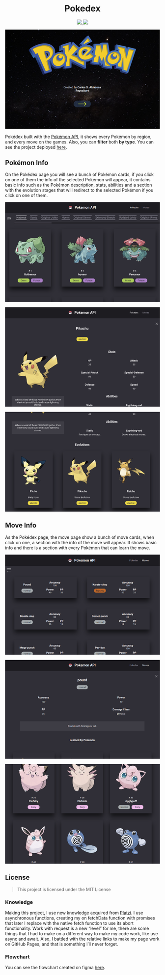 <h1 align="center" id="title">Pokedex</h1>
<p align="center">
	<a href="https://reactjs.org/" target="_blank">	
		<img src="https://img.shields.io/badge/Language-JavaScript-FFF719?style=flat" />
	</a>
	<a href="https://reactjs.org/" target="_blank">	
		<img src="https://img.shields.io/badge/API-Poke%20API-d32d1d?style=flat" />
	</a>
</p>

![pokedex photo](https://github.com/monoald/pokedex/blob/main/img/images/first_page.png?raw=true)

Pokédex built with the [Pokémon API](https://pokeapi.co/docs/v2), it shows every Pokémon by region, and every move on the games.  Also, you can **filter** both **by type**. You can see the project deployed [here](https://monoald.github.io/pokedex/).

## Pokémon Info

On the Pokédex page you will see a bunch of Pokémon cards, if you click on one of them the info of the selected Pokémon will appear, it contains basic info such as the Pokémon description, stats, abilities and a section with the evolution stages that will redirect to the selected Pokémon if you click on one of them.

![pokedex.png](https://github.com/monoald/pokedex/blob/main/img/images/pokedex.png?raw=true)

![pokemon_info1.png](https://github.com/monoald/pokedex/blob/main/img/images/pokemon_info1.png?raw=true)

![pokemon_info2.png](https://github.com/monoald/pokedex/blob/main/img/images/pokemon_info2.png?raw=true)

## Move Info

As the Pokédex page, the move page show a bunch of move cards, when click on one, a section with the info of the move will appear. It shows basic info and there is a section with every Pokémon that can learn the move.

![move.png](https://github.com/monoald/pokedex/blob/main/img/images/move.png?raw=true)

![move_info1.png](https://github.com/monoald/pokedex/blob/main/img/images/move_info1.png?raw=true)

![move_info2.png](https://github.com/monoald/pokedex/blob/main/img/images/move_info2.png?raw=true)

## License

> This project is licensed under the MIT License
### Knowledge

Making this project, I use new knowledge acquired from [Platzi](https://platzi.com/). I use asynchronous functions, creating my on fetchData function with promises that later I replace with the native fetch function to use its abort functionality. Work with request is a new “level” for me, there are some things that I had to make on a different way  to make my code work, like use async and await. Also, I battled with the relative links to make my page work on GitHub Pages, and that is something I’ll never forget.
### Flowchart
You can see the flowchart created on figma [here](https://www.figma.com/community/file/1139911273397210434).